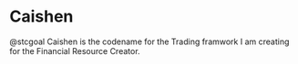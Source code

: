 # Caishen
@stcgoal Caishen is the codename for the Trading framwork I am creating for the Financial Resource Creator.
